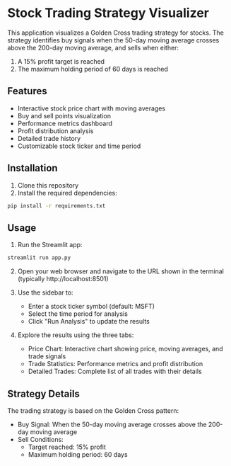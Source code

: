 # Stock Trading Strategy Visualizer

This application visualizes a Golden Cross trading strategy for stocks. The strategy identifies buy signals when the 50-day moving average crosses above the 200-day moving average, and sells when either:
1. A 15% profit target is reached
2. The maximum holding period of 60 days is reached

## Features

- Interactive stock price chart with moving averages
- Buy and sell points visualization
- Performance metrics dashboard
- Profit distribution analysis
- Detailed trade history
- Customizable stock ticker and time period

## Installation

1. Clone this repository
2. Install the required dependencies:
```bash
pip install -r requirements.txt
```

## Usage

1. Run the Streamlit app:
```bash
streamlit run app.py
```

2. Open your web browser and navigate to the URL shown in the terminal (typically http://localhost:8501)

3. Use the sidebar to:
   - Enter a stock ticker symbol (default: MSFT)
   - Select the time period for analysis
   - Click "Run Analysis" to update the results

4. Explore the results using the three tabs:
   - Price Chart: Interactive chart showing price, moving averages, and trade signals
   - Trade Statistics: Performance metrics and profit distribution
   - Detailed Trades: Complete list of all trades with their details

## Strategy Details

The trading strategy is based on the Golden Cross pattern:
- Buy Signal: When the 50-day moving average crosses above the 200-day moving average
- Sell Conditions:
  - Target reached: 15% profit
  - Maximum holding period: 60 days 